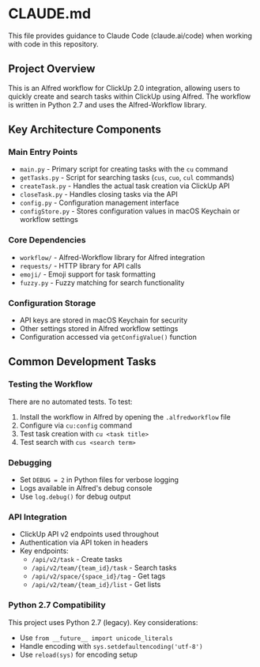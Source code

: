# CLAUDE.md

This file provides guidance to Claude Code (claude.ai/code) when working with code in this repository.

## Project Overview

This is an Alfred workflow for ClickUp 2.0 integration, allowing users to quickly create and search tasks within ClickUp using Alfred. The workflow is written in Python 2.7 and uses the Alfred-Workflow library.

## Key Architecture Components

### Main Entry Points
- `main.py` - Primary script for creating tasks with the `cu` command
- `getTasks.py` - Script for searching tasks (`cus`, `cuo`, `cul` commands)
- `createTask.py` - Handles the actual task creation via ClickUp API
- `closeTask.py` - Handles closing tasks via the API
- `config.py` - Configuration management interface
- `configStore.py` - Stores configuration values in macOS Keychain or workflow settings

### Core Dependencies
- `workflow/` - Alfred-Workflow library for Alfred integration
- `requests/` - HTTP library for API calls
- `emoji/` - Emoji support for task formatting
- `fuzzy.py` - Fuzzy matching for search functionality

### Configuration Storage
- API keys are stored in macOS Keychain for security
- Other settings stored in Alfred workflow settings
- Configuration accessed via `getConfigValue()` function

## Common Development Tasks

### Testing the Workflow
There are no automated tests. To test:
1. Install the workflow in Alfred by opening the `.alfredworkflow` file
2. Configure via `cu:config` command
3. Test task creation with `cu <task title>`
4. Test search with `cus <search term>`

### Debugging
- Set `DEBUG = 2` in Python files for verbose logging
- Logs available in Alfred's debug console
- Use `log.debug()` for debug output

### API Integration
- ClickUp API v2 endpoints used throughout
- Authentication via API token in headers
- Key endpoints:
  - `/api/v2/task` - Create tasks
  - `/api/v2/team/{team_id}/task` - Search tasks
  - `/api/v2/space/{space_id}/tag` - Get tags
  - `/api/v2/team/{team_id}/list` - Get lists

### Python 2.7 Compatibility
This project uses Python 2.7 (legacy). Key considerations:
- Use `from __future__ import unicode_literals` 
- Handle encoding with `sys.setdefaultencoding('utf-8')`
- Use `reload(sys)` for encoding setup